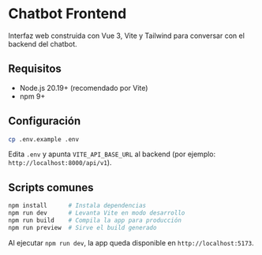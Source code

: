 # Chatbot Frontend

Interfaz web construida con Vue 3, Vite y Tailwind para conversar con el backend del chatbot.

## Requisitos

- Node.js 20.19+ (recomendado por Vite)
- npm 9+

## Configuración

```bash
cp .env.example .env
```

Edita `.env` y apunta `VITE_API_BASE_URL` al backend (por ejemplo: `http://localhost:8000/api/v1`).

## Scripts comunes

```bash
npm install      # Instala dependencias
npm run dev      # Levanta Vite en modo desarrollo
npm run build    # Compila la app para producción
npm run preview  # Sirve el build generado
```

Al ejecutar `npm run dev`, la app queda disponible en `http://localhost:5173`.
